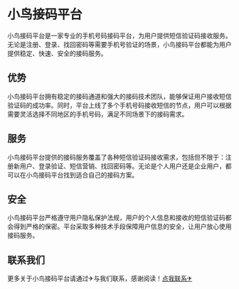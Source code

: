 # 小鸟接码平台

小鸟接码平台是一家专业的手机号码接码平台，为用户提供短信验证码接收服务。无论是注册、登录、找回密码等需要手机号验证的场景，小鸟接码平台都能为用户提供稳定、快速、安全的接码服务。

## 优势

小鸟接码平台拥有稳定的接码通道和强大的接码技术团队，能够保证用户接收短信验证码的成功率。同时，平台上线了多个手机号码接收短信的节点，用户可以根据需要灵活选择不同地区的手机号码，满足不同场景下的接码需求。

## 服务

小鸟接码平台提供的接码服务覆盖了各种短信验证码接收需求，包括但不限于：注册新用户、登录验证、短信营销、找回密码等。无论是个人用户还是企业用户，都可以在小鸟接码平台找到适合自己的接码方案。

## 安全

小鸟接码平台严格遵守用户隐私保护法规，用户的个人信息和接收的短信验证码都会得到严格的保密。平台采取多种技术手段保障用户信息的安全，让用户放心使用接码服务。

## 联系我们

更多关于小鸟接码平台请通过✈与我们联系，感谢阅读！[点我联系✈](https://cn.k02.cc)